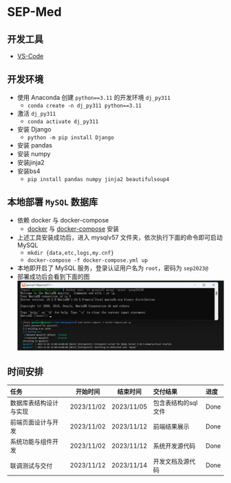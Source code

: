 # SEP-Med
## 开发工具
- [VS-Code](https://code.visualstudio.com/download)

## 开发环境
- 使用 Anaconda 创建 ```python==3.11``` 的开发环境 ```dj_py311``` 
  - ```conda create -n dj_py311 python==3.11```
- 激活 ```dj_py311```
  - ```conda activate dj_py311```
- 安装 Django
  - ```python -m pip install Django```
- 安装 pandas
- 安装 numpy
- 安装jinja2
- 安装bs4
  - ```pip install pandas numpy jinja2 beautifulsoup4```

## 本地部署 ```MySQL``` 数据库
  - 依赖 docker 与 docker-compose
    - [docker](https://docs.docker.com/engine/install/) 与 [docker-compose](https://docs.docker.com/compose/install/) 安装
  - 上述工具安装成功后，进入 mysqlv57 文件夹，依次执行下面的命令即可启动MySQL
    - ```mkdir {data,etc,logs,my.cnf}```
    - ```docker-compose -f docker-compose.yml up```
  - 本地即开启了 MySQL 服务，登录认证用户名为 ```root```，密码为 ```sep2023@```
  - 部署成功后会看到下面的图
![MySQL](images/mysqlconfig.png)

## 时间安排
| 任务 | 开始时间 | 结束时间 | 交付结果 |进度|
|:-|:-:|:-:|:-|:-|
|数据库表结构设计与实现|2023/11/02|2023/11/05|包含表结构的sql文件|Done|
|前端页面设计与开发|2023/11/02|2023/11/12|前端结果展示|Done|
|系统功能与组件开发|2023/11/02|2023/11/12|系统开发源代码|Done|
|联调测试与交付|2023/11/12|2023/11/14|开发文档及源代码|Done|

